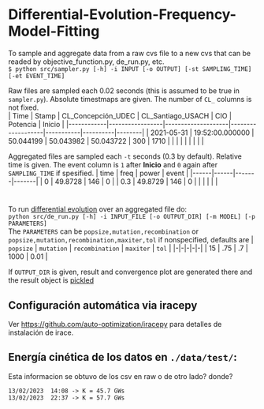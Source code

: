 # Differential-Evolution-Frequency-Model-Fitting

To sample and aggregate data from a raw cvs file to a new cvs that can be readed by objective_function.py, de_run.py, etc.  
`$ python src/sampler.py [-h] -i INPUT [-o OUTPUT] [-st SAMPLING_TIME] [-et EVENT_TIME]`

Raw files are sampled each $0.02$ seconds (this is assumed to be true in `sampler.py`). Absolute timestmaps are given. The number of `CL_` columns is not fixed.  
| Time       | Stamp           | CL_Concepción_UDEC | CL_Santiago_USACH | CIO       | Potencia | Inicio |
|------------|-----------------|--------------------|-------------------|-----------|----------|--------|
| 2021-05-31 | 19:52:00.000000 | 50.044199          | 50.043982         | 50.043722 | 300      | 1710   |
|  |  |  |  |  |  |  |  

Aggregated files are sampled each `-t` seconds ($0.3$ by default). Relative time is given. The event column is `1` after **Inicio** and `0` again after `SAMPLING_TIME` if spesified. 
| time | freq | power | event |
|------|------|-------|-------|
|	0	   | 49.8728	  | 146	| 0 |
|	0.3  | 49.8729	  | 146	| 0 |
|      |            |     |   |

#  
To run [differential evolution](https://docs.scipy.org/doc/scipy/reference/generated/scipy.optimize.differential_evolution.html) over an aggregated file do:  
`python src/de_run.py [-h] -i INPUT_FILE [-o OUTPUT_DIR] [-m MODEL] [-p PARAMETERS]`  
The `PARAMETERS` can be `popsize,mutation,recombination` or `popsize,mutation,recombination,maxiter,tol` if nonspecified, defaults are 
| `popsize` | `mutation` | `recombination` | `maxiter` | `tol` |
|-|-|-|-|-|
| 15 | .75 | .7 | 1000 | 0.01 |

If `OUTPUT_DIR` is given, result and convergence plot are generated there and the result object is [pickled](https://docs.python.org/3/library/pickle.html#data-stream-format)

## Configuración automática via iracepy

Ver https://github.com/auto-optimization/iracepy para detalles de instalación de irace.

## Energía cinética de los datos en `./data/test/`:
Esta informacion se obtuvo de los csv en raw o de otro lado? donde? 

`13/02/2023  14:08 -> K = 45.7 GWs`  
`13/02/2023  22:37 -> K = 57.7 GWs`  
